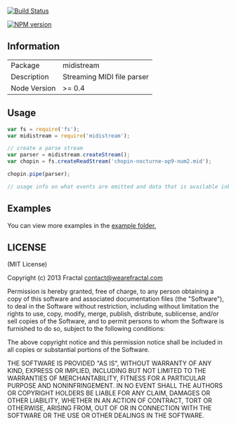 [![Build Status](https://travis-ci.org/wearefractal/midistream.png?branch=master)](https://travis-ci.org/wearefractal/midistream)

[![NPM version](https://badge.fury.io/js/midistream.png)](http://badge.fury.io/js/midistream)

## Information

<table>
<tr> 
<td>Package</td><td>midistream</td>
</tr>
<tr>
<td>Description</td>
<td>Streaming MIDI file parser</td>
</tr>
<tr>
<td>Node Version</td>
<td>>= 0.4</td>
</tr>
</table>

## Usage

```javascript
var fs = require('fs');
var midistream = require('midistream');

// create a parse stream
var parser = midistream.createStream();
var chopin = fs.createReadStream('chopin-nocturne-op9-num2.mid');

chopin.pipe(parser);

// usage info on what events are emitted and data that is available inbound
```

## Examples

You can view more examples in the [example folder.](https://github.com/wearefractal/midistream/tree/master/examples)

## LICENSE

(MIT License)

Copyright (c) 2013 Fractal <contact@wearefractal.com>

Permission is hereby granted, free of charge, to any person obtaining
a copy of this software and associated documentation files (the
"Software"), to deal in the Software without restriction, including
without limitation the rights to use, copy, modify, merge, publish,
distribute, sublicense, and/or sell copies of the Software, and to
permit persons to whom the Software is furnished to do so, subject to
the following conditions:

The above copyright notice and this permission notice shall be
included in all copies or substantial portions of the Software.

THE SOFTWARE IS PROVIDED "AS IS", WITHOUT WARRANTY OF ANY KIND,
EXPRESS OR IMPLIED, INCLUDING BUT NOT LIMITED TO THE WARRANTIES OF
MERCHANTABILITY, FITNESS FOR A PARTICULAR PURPOSE AND
NONINFRINGEMENT. IN NO EVENT SHALL THE AUTHORS OR COPYRIGHT HOLDERS BE
LIABLE FOR ANY CLAIM, DAMAGES OR OTHER LIABILITY, WHETHER IN AN ACTION
OF CONTRACT, TORT OR OTHERWISE, ARISING FROM, OUT OF OR IN CONNECTION
WITH THE SOFTWARE OR THE USE OR OTHER DEALINGS IN THE SOFTWARE.
